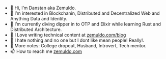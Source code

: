 - 👋 Hi, I’m Danstan aka Zemuldo.
- 👀 I’m interested in Blockchanin, Distributed and Decentralized Web and Anything Data and Identity.
- 🌱 I’m currently diving dipper in to OTP and Elixir while learning Rust and Distributed Architecture.
- 💞️ I Love writing technical content at [zemuldo.com/blog](https://zemuldo.com/blog)
- 🤳 I hate nothing and no one but I dont like mean people! Really!.
- 💪 More notes: College dropout, Husband, Introvert, Tech mentor.
- 📫 How to reach me [zemuldo.com](https://zemuldo.com)
